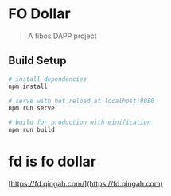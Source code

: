 # FO Dollar

> A fibos DAPP project

## Build Setup

``` bash
# install dependencies
npm install

# serve with hot reload at localhost:8080
npm run serve

# build for production with minification
npm run build
```

# fd is fo dollar
[https://fd.qingah.com/](https://fd.qingah.com)